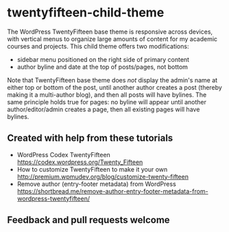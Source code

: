 # twentyfifteen-child-theme
The WordPress TwentyFifteen base theme is responsive across devices, with vertical menus to organize large amounts of content for my academic courses and projects. This child theme offers two modifications:

- sidebar menu positioned on the right side of primary content
- author byline and date at the top of posts/pages, not bottom

Note that TwentyFifteen base theme does *not* display the admin's name at either top or bottom of the post, until another author creates a post (thereby making it a multi-author blog), and then all posts will have bylines. The same principle holds true for pages: no byline will appear until another author/editor/admin creates a page, then all existing pages will have bylines.

## Created with help from these tutorials

- WordPress Codex TwentyFifteen https://codex.wordpress.org/Twenty_Fifteen
- How to customize TwentyFifteen to make it your own http://premium.wpmudev.org/blog/customize-twenty-fifteen
- Remove author (entry-footer metadata) from WordPress https://shortbread.me/remove-author-entry-footer-metadata-from-wordpress-twentyfifteen/

## Feedback and pull requests welcome
